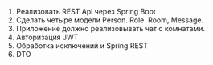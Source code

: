 1. Реализовать REST Api через Spring Boot
2. Сделать четыре модели Person. Role. Room, Message.
3. Приложение должно реализовывать чат c комнатами.
4. Авторизация JWT
5. Обработка исключений и Spring REST
6. DTO